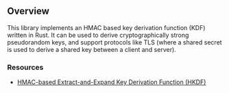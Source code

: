 ## Overview 

This library implements an HMAC based key derivation function (KDF) written in Rust. It can be used to derive cryptographically strong pseudorandom keys, and support protocols like TLS (where a shared secret is used to derive a shared key between a client and server).

### Resources

- [HMAC-based Extract-and-Expand Key Derivation Function (HKDF)](https://tools.ietf.org/html/rfc5869)